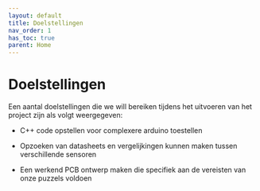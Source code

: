 ```yaml
---
layout: default
title: Doelstellingen
nav_order: 1
has_toc: true
parent: Home
---
```


# Doelstellingen

Een aantal doelstellingen die we will bereiken tijdens het uitvoeren van het project zijn als volgt weergegeven:

* C++ code opstellen voor complexere arduino toestellen

* Opzoeken van datasheets en vergelijkingen kunnen maken tussen verschillende sensoren

* Een werkend PCB ontwerp maken die specifiek aan de vereisten van onze puzzels voldoen